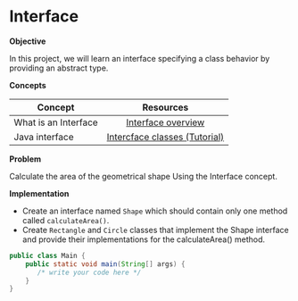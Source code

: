 # Interface

**Objective**

In this project, we will learn an interface specifying a class behavior by providing an abstract type.

**Concepts**


| Concept   |      Resources      |
|----------|:-------------:|
|What is an Interface|[Interface overview](https://www.simplilearn.com/tutorials/java-tutorial/java-interface#:~:text=and%20project%20performance.-,What%20is%20Interface%20in%20Java%3F,in%20Java%20to%20achieve%20abstraction.)|
|Java interface|[Intercface classes (Tutorial)](https://www.youtube.com/watch?v=GhslBwrRsnw)|


**Problem**

Calculate the area of the geometrical shape Using the Interface concept.

**Implementation**

* Create an interface named `Shape` which should contain only one method called `calculateArea()`.
* Create `Rectangle` and `Circle` classes that implement the Shape interface and provide their implementations for the calculateArea() method.

```Java
public class Main {
    public static void main(String[] args) {
       /* write your code here */
    }
}

```

